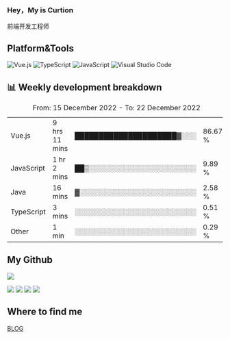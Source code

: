 ### Hey，My is Curtion
前端开发工程师
## Platform&Tools

![Vue.js](https://img.shields.io/badge/-Vue.js-4FC08D?style=flat-square&logo=Vue.js&logoColor=white)
![TypeScript](https://img.shields.io/badge/-TypeScript-007ACC?style=flat-square&logo=typescript&logoColor=white)
![JavaScript](https://img.shields.io/badge/-JavaScript-F7DF1E?style=flat-square&logo=javascript&logoColor=black)
![Visual Studio Code](https://img.shields.io/badge/-VSCode-007ACC?style=flat-square&logo=Visual-Studio-Code&logoColor=white)

## 📊 Weekly development breakdown

<!--START_SECTION:waka-->

<table><caption>From: 15 December 2022 - To: 22 December 2022</caption><tr><td>Vue.js</td><td>9 hrs 11 mins</td><td>█████████████████████▓░░░</td><td>86.67 %</td></tr><tr><td>JavaScript</td><td>1 hr 2 mins</td><td>██▒░░░░░░░░░░░░░░░░░░░░░░</td><td>9.89 %</td></tr><tr><td>Java</td><td>16 mins</td><td>▓░░░░░░░░░░░░░░░░░░░░░░░░</td><td>2.58 %</td></tr><tr><td>TypeScript</td><td>3 mins</td><td>░░░░░░░░░░░░░░░░░░░░░░░░░</td><td>0.51 %</td></tr><tr><td>Other</td><td>1 min</td><td>░░░░░░░░░░░░░░░░░░░░░░░░░</td><td>0.29 %</td></tr></table>

<!--END_SECTION:waka-->

## My Github

![](http://github-profile-summary-cards.vercel.app/api/cards/profile-details?username=curtion&theme=nord_bright)

![](http://github-profile-summary-cards.vercel.app/api/cards/stats?username=curtion&theme=nord_bright)
![](http://github-profile-summary-cards.vercel.app/api/cards/productive-time?username=curtion&theme=nord_bright&utcOffset=8)
![](http://github-profile-summary-cards.vercel.app/api/cards/repos-per-language?username=curtion&theme=nord_bright)
![](http://github-profile-summary-cards.vercel.app/api/cards/most-commit-language?username=curtion&theme=nord_bright)

## Where to find me

[BLOG](https://blog.3gxk.net)
